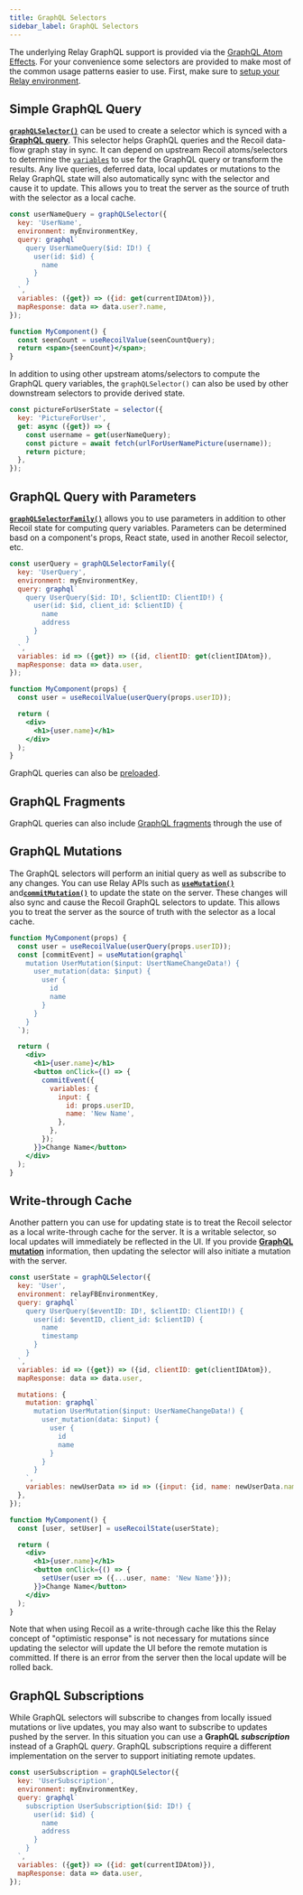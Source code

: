 ```yaml
---
title: GraphQL Selectors
sidebar_label: GraphQL Selectors
---
```


The underlying Relay GraphQL support is provided via the [GraphQL Atom Effects](/docs/recoil-relay/graphql-effects).  For your convenience some selectors are provided to make most of the common usage patterns easier to use.  First, make sure to [setup your Relay environment](/docs/recoil-relay/environment).

## Simple GraphQL Query

[**`graphQLSelector()`**](/docs/recoil-relay/api/graphQLSelector) can be used to create a selector which is synced with a [**GraphQL query**](https://graphql.org/learn/queries/).  This selector helps GraphQL queries and the Recoil data-flow graph stay in sync.  It can depend on upstream Recoil atoms/selectors to determine the [`variables`](https://graphql.org/learn/queries/#variables) to use for the GraphQL query or transform the results.  Any live queries, deferred data, local updates or mutations to the Relay GraphQL state will also automatically sync with the selector and cause it to update.  This allows you to treat the server as the source of truth with the selector as a local cache.

```jsx
const userNameQuery = graphQLSelector({
  key: 'UserName',
  environment: myEnvironmentKey,
  query: graphql`
    query UserNameQuery($id: ID!) {
      user(id: $id) {
        name
      }
    }
  `,
  variables: ({get}) => ({id: get(currentIDAtom)}),
  mapResponse: data => data.user?.name,
});
```
```jsx
function MyComponent() {
  const seenCount = useRecoilValue(seenCountQuery);
  return <span>{seenCount}</span>;
}
```

In addition to using other upstream atoms/selectors to compute the GraphQL query variables, the `graphQLSelector()` can also be used by other downstream selectors to provide derived state.

```jsx
const pictureForUserState = selector({
  key: 'PictureForUser',
  get: async ({get}) => {
    const username = get(userNameQuery);
    const picture = await fetch(urlForUserNamePicture(username));
    return picture;
  },
});
```

## GraphQL Query with Parameters

[**`graphQLSelectorFamily()`**](/docs/recoil-relay/api/graphQLSelectorFamily) allows you to use parameters in addition to other Recoil state for computing query variables.  Parameters can be determined basd on a component's props, React state, used in another Recoil selector, etc.

```jsx
const userQuery = graphQLSelectorFamily({
  key: 'UserQuery',
  environment: myEnvironmentKey,
  query: graphql`
    query UserQuery($id: ID!, $clientID: ClientID!) {
      user(id: $id, client_id: $clientID) {
        name
        address
      }
    }
  `,
  variables: id => ({get}) => ({id, clientID: get(clientIDAtom}),
  mapResponse: data => data.user,
});
```
```jsx
function MyComponent(props) {
  const user = useRecoilValue(userQuery(props.userID));

  return (
    <div>
      <h1>{user.name}</h1>
    </div>
  );
}
```

GraphQL queries can also be [preloaded](/docs/recoil-relay/preloaded-queries).

## GraphQL Fragments

GraphQL queries can also include [GraphQL fragments](https://graphql.org/learn/queries/#fragments) through the use of

## GraphQL Mutations

The GraphQL selectors will perform an initial query as well as subscribe to any changes.  You can use Relay APIs such as [**`useMutation()`**](https://relay.dev/docs/api-reference/use-mutation) and[**`commitMutation()`**](https://relay.dev/docs/api-reference/commit-mutation) to update the state on the server.  These changes will also sync and cause the Recoil GraphQL selectors to update.  This allows you to treat the server as the source of truth with the selector as a local cache.

```jsx
function MyComponent(props) {
  const user = useRecoilValue(userQuery(props.userID));
  const [commitEvent] = useMutation(graphql`
    mutation UserMutation($input: UsertNameChangeData!) {
      user_mutation(data: $input) {
        user {
          id
          name
        }
      }
    }
  `);

  return (
    <div>
      <h1>{user.name}</h1>
      <button onClick={() => {
        commitEvent({
          variables: {
            input: {
              id: props.userID,
              name: 'New Name',
            },
          },
        });
      }}>Change Name</button>
    </div>
  );
}
```
## Write-through Cache

Another pattern you can use for updating state is to treat the Recoil selector as a local write-through cache for the server.  It is a writable selector, so local updates will immediately be reflected in the UI.  If you provide [**GraphQL mutation**](https://graphql.org/learn/queries/#mutations) information, then updating the selector will also initiate a mutation with the server.

```jsx
const userState = graphQLSelector({
  key: 'User',
  environment: relayFBEnvironmentKey,
  query: graphql`
    query UserQuery($eventID: ID!, $clientID: ClientID!) {
      user(id: $eventID, client_id: $clientID) {
        name
        timestamp
      }
    }
  `,
  variables: id => ({get}) => ({id, clientID: get(clientIDAtom}),
  mapResponse: data => data.user,

  mutations: {
    mutation: graphql`
      mutation UserMutation($input: UserNameChangeData!) {
        user_mutation(data: $input) {
          user {
            id
            name
          }
        }
      }
    `,
    variables: newUserData => id => ({input: {id, name: newUserData.name}}),
  },
});
```
```jsx
function MyComponent() {
  const [user, setUser] = useRecoilState(userState);

  return (
    <div>
      <h1>{user.name}</h1>
      <button onClick={() => {
        setUser(user => ({...user, name: 'New Name'}));
      }}>Change Name</button>
    </div>
  );
}
```

Note that when using Recoil as a write-through cache like this the Relay concept of "optimistic response" is not necessary for mutations since updating the selector will update the UI before the remote mutation is committed.  If there is an error from the server then the local update will be rolled back.

## GraphQL Subscriptions

While GraphQL selectors will subscribe to changes from locally issued mutations or live updates, you may also want to subscribe to updates pushed by the server.  In this situation you can use a **GraphQL _subscription_** instead of a GraphQL _query_.  GraphQL subscriptions require a different implementation on the server to support initiating remote updates.

```jsx
const userSubscription = graphQLSelector({
  key: 'UserSubscription',
  environment: myEnvironmentKey,
  query: graphql`
    subscription UserSubscription($id: ID!) {
      user(id: $id) {
        name
        address
      }
    }
  `,
  variables: ({get}) => ({id: get(currentIDAtom)}),
  mapResponse: data => data.user,
});
```
